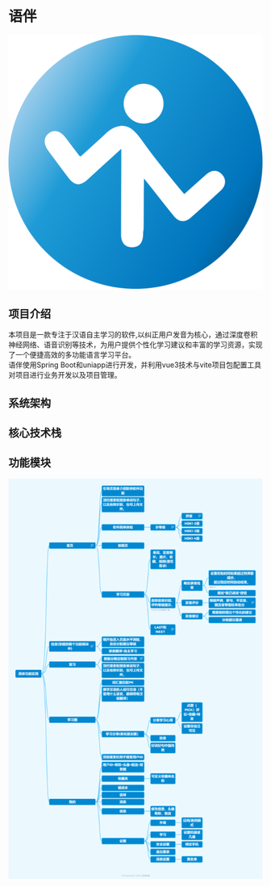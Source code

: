 # **语伴**
![](https://github.com/KeepLjx/Mandarin-Mate/blob/master/image/logoyuan.png)
## **项目介绍**
  本项目是一款专注于汉语自主学习的软件,以纠正用户发音为核心，通过深度卷积神经网络、语音识别等技术，为用户提供个性化学习建议和丰富的学习资源，实现了一个便捷高效的多功能语言学习平台。  
  语伴使用Spring Boot和uniapp进行开发，并利用vue3技术与vite项目包配置工具对项目进行业务开发以及项目管理。
## **系统架构**
## **核心技术栈**
## **功能模块**
![](https://github.com/KeepLjx/Mandarin-Mate/blob/master/image/gongneng.png)
